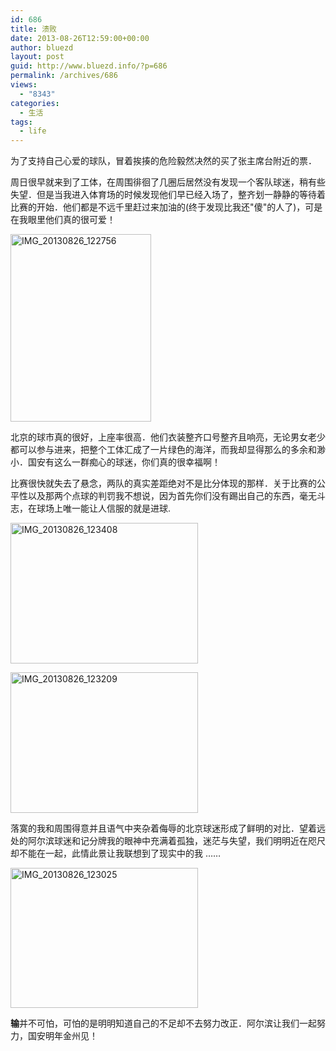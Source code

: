 ```yaml
---
id: 686
title: 溃败
date: 2013-08-26T12:59:00+00:00
author: bluezd
layout: post
guid: http://www.bluezd.info/?p=686
permalink: /archives/686
views:
  - "8343"
categories:
  - 生活
tags:
  - life
---
```

为了支持自己心爱的球队，冒着挨揍的危险毅然决然的买了张主席台附近的票．

周日很早就来到了工体，在周围徘徊了几圈后居然没有发现一个客队球迷，稍有些失望．但是当我进入体育场的时候发现他们早已经入场了，整齐划一静静的等待着比赛的开始．他们都是不远千里赶过来加油的(终于发现比我还"傻"的人了)，可是在我眼里他们真的很可爱！

<a href="http://www.bluezd.info/wp-content/uploads/2013/08/IMG_20130826_122756.jpg" class="highslide-image" onclick="return hs.expand(this);"><img src="http://www.bluezd.info/wp-content/uploads/2013/08/IMG_20130826_122756-225x300.jpg" alt="IMG_20130826_122756" width="225" height="300" class="aligncenter size-medium wp-image-687" srcset="http://www.bluezd.info/wp-content/uploads/2013/08/IMG_20130826_122756-225x300.jpg 225w, http://www.bluezd.info/wp-content/uploads/2013/08/IMG_20130826_122756-768x1024.jpg 768w" sizes="(max-width: 225px) 100vw, 225px" /></a>

北京的球市真的很好，上座率很高．他们衣装整齐口号整齐且响亮，无论男女老少都可以参与进来，把整个工体汇成了一片绿色的海洋，而我却显得那么的多余和渺小．国安有这么一群痴心的球迷，你们真的很幸福啊！

比赛很快就失去了悬念，两队的真实差距绝对不是比分体现的那样．关于比赛的公平性以及那两个点球的判罚我不想说，因为首先你们没有踢出自己的东西，毫无斗志，在球场上唯一能让人信服的就是进球.

<a href="http://www.bluezd.info/wp-content/uploads/2013/08/IMG_20130826_123408.jpg" class="highslide-image" onclick="return hs.expand(this);"><img src="http://www.bluezd.info/wp-content/uploads/2013/08/IMG_20130826_123408-300x225.jpg" alt="IMG_20130826_123408" width="300" height="225" class="aligncenter size-medium wp-image-688" srcset="http://www.bluezd.info/wp-content/uploads/2013/08/IMG_20130826_123408-300x225.jpg 300w, http://www.bluezd.info/wp-content/uploads/2013/08/IMG_20130826_123408-1024x768.jpg 1024w" sizes="(max-width: 300px) 100vw, 300px" /></a>

<a href="http://www.bluezd.info/wp-content/uploads/2013/08/IMG_20130826_123209.jpg" class="highslide-image" onclick="return hs.expand(this);"><img src="http://www.bluezd.info/wp-content/uploads/2013/08/IMG_20130826_123209-300x225.jpg" alt="IMG_20130826_123209" width="300" height="225" class="aligncenter size-medium wp-image-690" srcset="http://www.bluezd.info/wp-content/uploads/2013/08/IMG_20130826_123209-300x225.jpg 300w, http://www.bluezd.info/wp-content/uploads/2013/08/IMG_20130826_123209-1024x768.jpg 1024w" sizes="(max-width: 300px) 100vw, 300px" /></a>

落寞的我和周围得意并且语气中夹杂着侮辱的北京球迷形成了鲜明的对比．望着远处的阿尔滨球迷和记分牌我的眼神中充满着孤独，迷茫与失望，我们明明近在咫尺却不能在一起，此情此景让我联想到了现实中的我 &#8230;&#8230;

<a href="http://www.bluezd.info/wp-content/uploads/2013/08/IMG_20130826_123025.jpg" class="highslide-image" onclick="return hs.expand(this);"><img src="http://www.bluezd.info/wp-content/uploads/2013/08/IMG_20130826_123025-300x224.jpg" alt="IMG_20130826_123025" width="300" height="224" class="aligncenter size-medium wp-image-689" srcset="http://www.bluezd.info/wp-content/uploads/2013/08/IMG_20130826_123025-300x224.jpg 300w, http://www.bluezd.info/wp-content/uploads/2013/08/IMG_20130826_123025-1024x767.jpg 1024w" sizes="(max-width: 300px) 100vw, 300px" /></a>

**输**并不可怕，可怕的是明明知道自己的不足却不去努力改正．阿尔滨让我们一起努力，国安明年金州见！